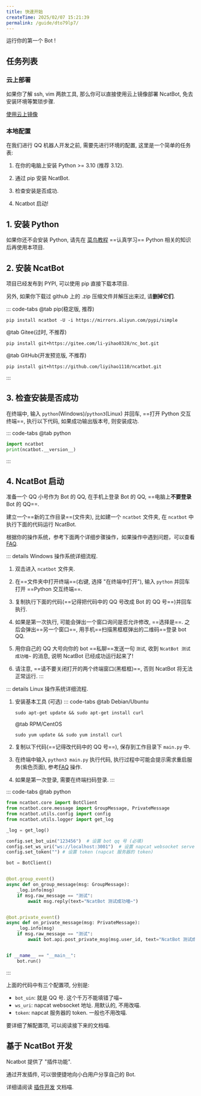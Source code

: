 ```yaml
---
title: 快速开始
createTime: 2025/02/07 15:21:39
permalink: /guide/dto79lp7/
---
```


运行你的第一个 Bot !

## 任务列表

### 云上部署

如果你了解 ssh, vim 两款工具, 那么你可以直接使用云上镜像部署 NcatBot, 免去安装环境等繁琐步骤.

[使用云上镜像](../5.%20杂项/4.%20轻松上云.md)

### 本地配置

在我们进行 QQ 机器人开发之前, 需要先进行环境的配置, 这里是一个简单的任务表:

1. 在你的电脑上安装 Python >= 3.10 (推荐 3.12).

2. 通过 pip 安装 NcatBot.

3. 检查安装是否成功.

4. Ncatbot 启动!

## 1. 安装 Python

如果你还不会安装 Python, 请先在 [菜鸟教程](https://www.runoob.com/python3/python3-tutorial.html) ==认真学习== Python 相关的知识后再使用本项目.

## 2. 安装 NcatBot

项目已经发布到 PYPI, 可以使用 pip 直接下载本项目.

另外, 如果你下载过 github 上的 .zip 压缩文件并解压出来过, 请**删掉它们**.

::: code-tabs
@tab pip(稳定版, 推荐)

```shell
pip install ncatbot -U -i https://mirrors.aliyun.com/pypi/simple
```

@tab Gitee(过时, 不推荐)

```shell
pip install git+https://gitee.com/li-yihao0328/nc_bot.git
```

@tab GitHub(开发预览版, 不推荐)

```shell
pip install git+https://github.com/liyihao1110/ncatbot.git
```

:::

## 3. 检查安装是否成功

在终端中, 输入 `python`(Windows)/`python3`(Linux) 并回车, ==打开 Python 交互终端==, 执行以下代码, 如果成功输出版本号, 则安装成功.

::: code-tabs
@tab python

```python
import ncatbot
print(ncatbot.__version__)
```

:::

## 4. NcatBot 启动

准备一个 QQ 小号作为 Bot 的 QQ, 在手机上登录 Bot 的 QQ, ==电脑上**不要登录** Bot 的 QQ==.

建立一个==新的工作目录==(文件夹), 比如建一个 `ncatbot` 文件夹, 在 `ncatbot` 中执行下面的代码运行 NcatBot.

根据你的操作系统，参考下面两个详细步骤操作，如果操作中遇到问题，可以查看 [FAQ](../7.%20常见问题/1.%20FAQ.md).

::: details Windows 操作系统详细流程.

1. 双击进入 `ncatbot` 文件夹.

2. 在==文件夹中打开终端==(右键, 选择 "在终端中打开"), 输入 `python` 并回车打开 ==Python 交互终端==.

3. 复制执行下面的代码(==记得把代码中的 QQ 号改成 Bot 的 QQ 号==)并回车执行.

4. 如果是第一次执行, 可能会弹出一个窗口询问是否允许修改, ==选择是==. 之后会弹出==另一个窗口==, 用手机==扫描黑框框弹出的二维码==登录 bot QQ.

5. 用你自己的 QQ 大号向你的 bot ==私聊==发送一句 `测试`, 收到 `NcatBot 测试成功喵~` 的消息, 说明 NcatBot 已经成功运行起来了!

6. 请注意, ==请不要关闭打开的两个终端窗口(黑框框)==, 否则 NcatBot 将无法正常运行.
:::

::: details Linux 操作系统详细流程.

1. 安装基本工具 (可选)
   ::: code-tabs
   @tab Debian/Ubuntu

   ```shell
   sudo apt-get update && sudo apt-get install curl
   ```
   @tab RPM/CentOS
   ```shell
   sudo yum update && sudo yum install curl
   ```

2. 复制以下代码(==记得改代码中的 QQ 号==), 保存到工作目录下 `main.py` 中.

3. 在终端中输入 `python3 main.py` 执行代码, 执行过程中可能会提示需求重启服务(紫色页面), 参考[FAQ](../7.%20常见问题/1.%20FAQ.md) 操作.

4. 如果是第一次登录, 需要在终端扫码登录.
:::

::: code-tabs
@tab python

```python
from ncatbot.core import BotClient
from ncatbot.core.message import GroupMessage, PrivateMessage
from ncatbot.utils.config import config
from ncatbot.utils.logger import get_log

_log = get_log()

config.set_bot_uin("123456")  # 设置 bot qq 号 (必填)
config.set_ws_uri("ws://localhost:3001")  # 设置 napcat websocket server 地址
config.set_token("") # 设置 token (napcat 服务器的 token)

bot = BotClient()


@bot.group_event()
async def on_group_message(msg: GroupMessage):
    _log.info(msg)
    if msg.raw_message == "测试":
        await msg.reply(text="NcatBot 测试成功喵~")


@bot.private_event()
async def on_private_message(msg: PrivateMessage):
    _log.info(msg)
    if msg.raw_message == "测试":
        await bot.api.post_private_msg(msg.user_id, text="NcatBot 测试成功喵~")


if __name__ == "__main__":
    bot.run()
```

:::

上面的代码中有三个配置项, 分别是:

- `bot_uin`: 就是 QQ 号. 这个千万不能填错了喵~
- `ws_uri`: napcat websocket 地址. 用默认的, 不用改喵.
- `token`: napcat 服务器的 token. 一般也不用改喵.

要详细了解配置项, 可以阅读接下来的文档喵.

## 基于 NcatBot 开发

Ncatbot 提供了 "插件功能".

通过开发插件, 可以很便捷地向小白用户分享自己的 Bot.

详细请阅读 [插件开发](../6.%20开发%20NcatBot%20插件/1.%20了解%20NcatBot%20插件.md) 文档喵.
